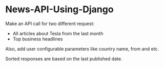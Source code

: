 # News-API-Using-Django

Make an API call for two different request:

- All articles about Tesla from the last month
- Top business headlines 

Also, add user configurable parameters like country name, from and etc.

Sorted responses are based on the last published date.
